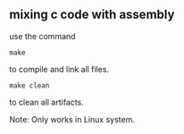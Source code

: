 ## mixing c code with assembly

use the command 


```
make
```

to compile and link all files.

```
make clean
```

to clean all artifacts.


Note: Only works in Linux system.

